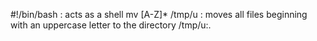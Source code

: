 #!/bin/bash : acts as a shell
mv [A-Z]* /tmp/u : moves all files beginning with an uppercase letter to the directory /tmp/u:.
